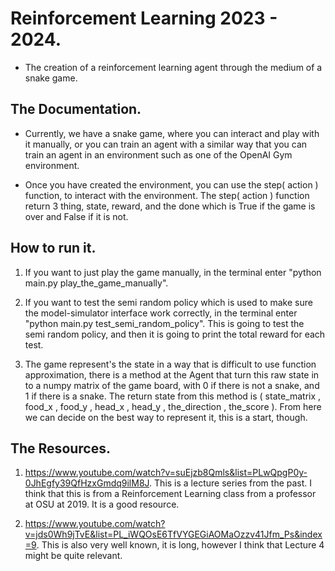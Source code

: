 # Reinforcement Learning 2023 - 2024. 

- The creation of a reinforcement learning agent through the medium of a snake game. 

## The Documentation. 

- Currently, we have a snake game, where you can interact and play with it manually, or you can train an agent with a similar way that you can train an agent in an environment such as one of the OpenAI Gym environment. 

- Once you have created the environment, you can use the step( action ) function, to interact with the environment. The step( action ) function return 3 thing, state, reward, and the done which is True if the game is over and False if it is not. 

## How to run it. 

1. If you want to just play the game manually, in the terminal enter "python main.py play_the_game_manually". 

2. If you want to test the semi random policy which is used to make sure the model-simulator interface work correctly, in the terminal enter "python main.py test_semi_random_policy". This is going to test the semi random policy, and then it is going to print the total reward for each test. 

3. The game represent's the state in a way that is difficult to use function approximation, there is a method at the Agent that turn this raw state in to a numpy matrix of the game board, with 0 if there is not a snake, and 1 if there is a snake. The return state from this method is  ( state_matrix , food_x , food_y , head_x , head_y , the_direction , the_score ). From here we can decide on the best way to represent it, this is a start, though. 

## The Resources. 

1. https://www.youtube.com/watch?v=suEjzb8Qmls&list=PLwQpgP0y-0JhEgfy39QfHzxGmdq9ilM8J. This is a lecture series from the past. I think that this is from a Reinforcement Learning class from a professor at OSU at 2019. It is a good resource. 

2. https://www.youtube.com/watch?v=jds0Wh9jTvE&list=PL_iWQOsE6TfVYGEGiAOMaOzzv41Jfm_Ps&index=9. This is also very well known, it is long, however I think that Lecture 4 might be quite relevant. 
